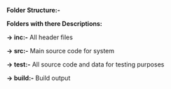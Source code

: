 __Folder Structure:-__

__Folders with there Descriptions:__

__-> inc:-__	All header files

__-> src:-__	Main source code for system

__-> test:-__	All source code and data for testing purposes

__-> build:-__	Build output
